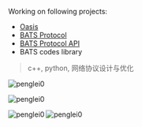 Working on following projects:
- [Oasis](https://github.com/n-hop/oasis)
- [BATS Protocol](https://github.com/n-hop/oasis/tree/main/bats#about-bats-protocol)
- [BATS Protocol API](https://github.com/n-hop/bats-protocol-api)
- BATS codes library

> c++, python, 网络协议设计与优化

<p align="left"><img src="https://komarev.com/ghpvc/?username=penglei0&label=Profile%20views&color=0e75b6&style=flat" alt="penglei0" /> </p>
<p><img align="center" src="https://github-readme-stats.vercel.app/api?username=penglei0&show_icons=true&locale=en" alt="penglei0" /></p>
<p><img align="left" src="https://github-readme-stats.vercel.app/api/top-langs?username=penglei0&show_icons=true&locale=en&layout=compact" alt="penglei0" /></p>
<p><img align="center" src="https://github-readme-streak-stats.herokuapp.com/?user=penglei0&" alt="penglei0" /></p>

